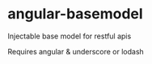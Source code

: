 # angular-basemodel
Injectable base model for restful apis

Requires angular & underscore or lodash
